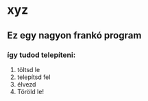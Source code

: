 # xyz
## Ez egy nagyon frankó program
### így tudod telepíteni:
1. töltsd le
2. telepítsd fel
3. élvezd
4. Töröld le!